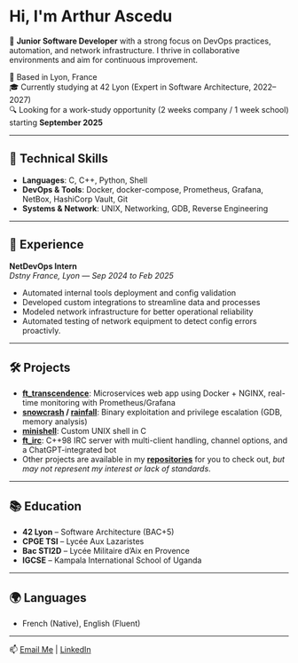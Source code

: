 # Hi, I'm Arthur Ascedu

🎯 **Junior Software Developer** with a strong focus on DevOps practices, automation, and network infrastructure. I thrive in collaborative environments and aim for continuous improvement.

📍 Based in Lyon, France  
🎓 Currently studying at 42 Lyon (Expert in Software Architecture, 2022–2027)  
🔍 Looking for a work-study opportunity (2 weeks company / 1 week school) starting **September 2025**

---

## 🔧 Technical Skills
- **Languages**: C, C++, Python, Shell
- **DevOps & Tools**: Docker, docker-compose, Prometheus, Grafana, NetBox, HashiCorp Vault, Git
- **Systems & Network**: UNIX, Networking, GDB, Reverse Engineering

---

## 💼 Experience

**NetDevOps Intern**  
*Dstny France, Lyon — Sep 2024 to Feb 2025*  
- Automated internal tools deployment and config validation  
- Developed custom integrations to streamline data and processes  
- Modeled network infrastructure for better operational reliability
- Automated testing of network equipment to detect config errors proactivly.

---

## 🛠️ Projects

- [**ft_transcendence**](https://github.com/Les-Transcenpotes/ft_transcendence): Microservices web app using Docker + NGINX, real-time monitoring with Prometheus/Grafana  
- **[snowcrash](https://github.com/aascedu/snow-crash) / [rainfall](https://github.com/aascedu/rainfall)**: Binary exploitation and privilege escalation (GDB, memory analysis)  
- [**minishell**](https://github.com/aascedu/minishell): Custom UNIX shell in C  
- [**ft_irc**](https://github.com/aascedu/ft_irc): C++98 IRC server with multi-client handling, channel options, and a ChatGPT-integrated bot  
- Other projects are available in my [**repositories**](https://github.com/aascedu?tab=repositories) for you to check out, *but may not represent my interest or lack of standards*.

---

## 📚 Education
- **42 Lyon** – Software Architecture (BAC+5)  
- **CPGE TSI** – Lycée Aux Lazaristes  
- **Bac STI2D** – Lycée Militaire d’Aix en Provence  
- **IGCSE** – Kampala International School of Uganda

---

## 🌍 Languages
- French (Native), English (Fluent)

---

📫 [Email Me](mailto:aascedu@student.42lyon.fr) | [LinkedIn](https://www.linkedin.com/in/arthurascedu/)

